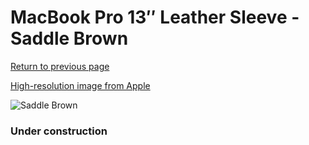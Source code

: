 # MacBook Pro 13″ Leather Sleeve - Saddle Brown

[Return to previous page](/macbook)

[High-resolution image from Apple](https://store.storeimages.cdn-apple.com/8756/as-images.apple.com/is/MRQM2?wid=4500&hei=4500&fmt=png)

<div style="width: 384px"><img src="/everypreview/MRQM2.png" alt="Saddle Brown"></div>

### Under construction
